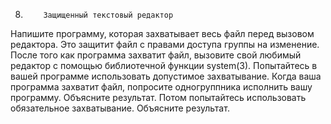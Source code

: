 8.         Защищенный текстовый редактор
Напишите программу, которая захватывает весь файл перед вызовом редактора. Это защитит файл с правами доступа группы на изменение. После того как программа захватит файл, вызовите свой любимый редактор с помощью библиотечной функции system(3). Попытайтесь в вашей программе использовать допустимое захватывание. Когда ваша программа захватит файл, попросите одногруппника исполнить вашу программу. Объясните результат. Потом попытайтесь использовать обязательное захватывание. Объясните результат.
